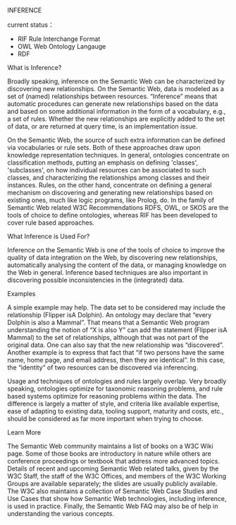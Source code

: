 INFERENCE

current status：
+ RIF Rule Interchange Format
+ OWL Web Ontology Langauge
+ RDF

What is Inference?

Broadly speaking, inference on the Semantic Web can be characterized by discovering new relationships. On the Semantic Web, data is modeled as a set of (named) relationships between resources. “Inference” means that automatic procedures can generate new relationships based on the data and based on some additional information in the form of a vocabulary, e.g., a set of rules. Whether the new relationships are explicitly added to the set of data, or are returned at query time, is an implementation issue.

On the Semantic Web, the source of such extra information can be defined via vocabularies or rule sets. Both of these approaches draw upon knowledge representation techniques. In general, ontologies concentrate on classification methods, putting an emphasis on defining 'classes', 'subclasses', on how individual resources can be associated to such classes, and characterizing the relationships among classes and their instances. Rules, on the other hand, concentrate on defining a general mechanism on discovering and generating new relationships based on existing ones, much like logic programs, like Prolog, do. In the family of Semantic Web related W3C Recommendations RDFS, OWL, or SKOS are the tools of choice to define ontologies, whereas RIF has been developed to cover rule based approaches.

What Inference is Used For?

Inference on the Semantic Web is one of the tools of choice to improve the quality of data integration on the Web, by discovering new relationships, automatically analysing the content of the data, or managing knowledge on the Web in general. Inference based techniques are also important in discovering possible inconsistencies in the (integrated) data.

Examples

A simple example may help. The data set to be considered may include the relationship (Flipper isA Dolphin). An ontology may declare that “every Dolphin is also a Mammal”. That means that a Semantic Web program understanding the notion of “X is also Y” can add the statement (Flipper isA Mammal) to the set of relationships, although that was not part of the original data. One can also say that the new relationship was “discovered”. Another example is to express that fact that “if two persons have the same name, home page, and email address, then they are identical”. In this case, the “identity” of two resources can be discovered via inferencing.

Usage and techniques of ontologies and rules largely overlap. Very broadly speaking, ontologies optimize for taxonomic reasoning problems, and rule based systems optimize for reasoning problems within the data. The difference is largely a matter of style, and criteria like available expertise, ease of adapting to existing data, tooling support, maturity and costs, etc., should be considered as far more important when trying to choose.

Learn More

The Semantic Web community maintains a list of books on a W3C Wiki page. Some of those books are introductory in nature while others are conference proceedings or textbook that address more advanced topics. Details of recent and upcoming Semantic Web related talks, given by the W3C Staff, the staff of the W3C Offices, and members of the W3C Working Groups are available separately; the slides are usually publicly available. The W3C also maintains a collection of Semantic Web Case Studies and Use Cases that show how Semantic Web technologies, including inference, is used in practice. Finally, the Semantic Web FAQ may also be of help in understanding the various concepts.